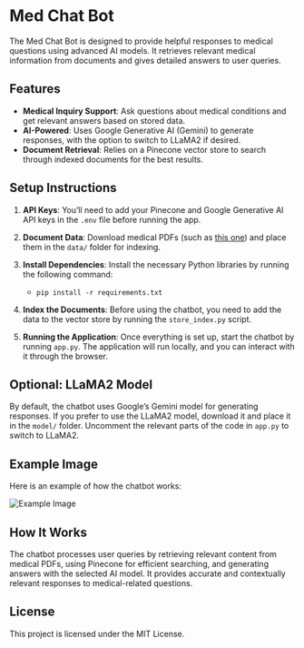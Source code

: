 # Med Chat Bot

The Med Chat Bot is designed to provide helpful responses to medical questions using advanced AI models. It retrieves relevant medical information from documents and gives detailed answers to user queries.

## Features
- **Medical Inquiry Support**: Ask questions about medical conditions and get relevant answers based on stored data.
- **AI-Powered**: Uses Google Generative AI (Gemini) to generate responses, with the option to switch to LLaMA2 if desired.
- **Document Retrieval**: Relies on a Pinecone vector store to search through indexed documents for the best results.

## Setup Instructions

1. **API Keys**: 
   You’ll need to add your Pinecone and Google Generative AI API keys in the `.env` file before running the app.

2. **Document Data**: 
   Download medical PDFs (such as [this one](https://staibabussalamsula.ac.id/wp-content/uploads/2024/06/The-Gale-Encyclopedia-of-Medicine-3rd-Edition-staibabussalamsula.ac_.id_.pdf)) and place them in the `data/` folder for indexing.

3. **Install Dependencies**: 
   Install the necessary Python libraries by running the following command:
   - `pip install -r requirements.txt`

4. **Index the Documents**:
   Before using the chatbot, you need to add the data to the vector store by running the `store_index.py` script.

5. **Running the Application**:
   Once everything is set up, start the chatbot by running `app.py`. The application will run locally, and you can interact with it through the browser.

## Optional: LLaMA2 Model
By default, the chatbot uses Google’s Gemini model for generating responses. If you prefer to use the LLaMA2 model, download it and place it in the `model/` folder. Uncomment the relevant parts of the code in `app.py` to switch to LLaMA2.

## Example Image
Here is an example of how the chatbot works:

![Example Image](https://github.com/user-attachments/assets/385c5627-390a-43c9-ae14-578fbf27cabe)

## How It Works
The chatbot processes user queries by retrieving relevant content from medical PDFs, using Pinecone for efficient searching, and generating answers with the selected AI model. It provides accurate and contextually relevant responses to medical-related questions.

## License
This project is licensed under the MIT License.
